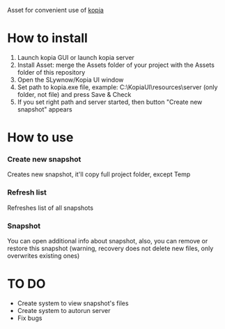 Asset for convenient use of [kopia](https://github.com/kopia/kopia "kopia")

# **How to install**
1. Launch kopia GUI or launch kopia server
2. Install Asset: merge the Assets folder of your project with the Assets folder of this repository
3. Open the SLywnow/Kopia UI window
4. Set path to kopia.exe file, example: C:\KopiaUI\resources\server (only folder, not file) and press Save & Check
5. If you set right path and server started, then button "Create new snapshot" appears


# **How to use**
### **Create new snapshot**
Creates new snapshot, it'll copy full project folder, except Temp

### **Refresh list**
Refreshes list of all snapshots

### **Snapshot**
You can open additional info about snapshot, also, you can remove or restore this snapshot (warning, recovery does not delete new files, only overwrites existing ones)


# **TO DO**
- Create system to view snapshot's files
- Create system to autorun server
- Fix bugs